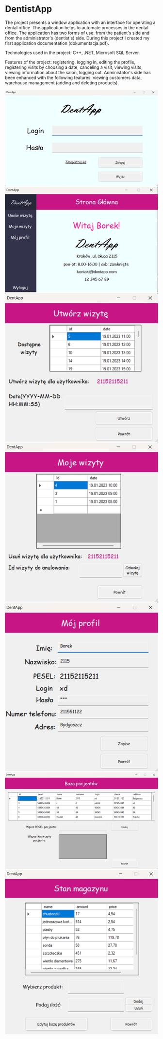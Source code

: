 # DentistApp

The project presents a window application with an interface for operating a dental office. The application helps to automate processes in the dental office. The application has two forms of use: from the patient's side and from the administrator's (dentist's) side. During this project I created my first application documentation (dokumentacja.pdf). 

Technologies used in the project: C++, .NET, Microsoft SQL Server.

Features of the project: registering, logging in, editing the profile, registering visits by choosing a date, canceling a visit, viewing visits, viewing information about the salon, logging out. Administator's side has been enhanced with the following features: viewing customers data, warehouse management (adding and deleting products).

![Login Page](https://github.com/karoldziadkowiec/DentistApp/blob/master/photos/1.png)
![Main Page](https://github.com/karoldziadkowiec/DentistApp/blob/master/photos/2.png)
![Create Visit Page](https://github.com/karoldziadkowiec/DentistApp/blob/master/photos/3.png)
![My Visits Page](https://github.com/karoldziadkowiec/DentistApp/blob/master/photos/4.png)
![My Profile Page](https://github.com/karoldziadkowiec/DentistApp/blob/master/photos/5.png)
![Patients Page](https://github.com/karoldziadkowiec/DentistApp/blob/master/photos/6.png)
![Store Page](https://github.com/karoldziadkowiec/DentistApp/blob/master/photos/7.png)
